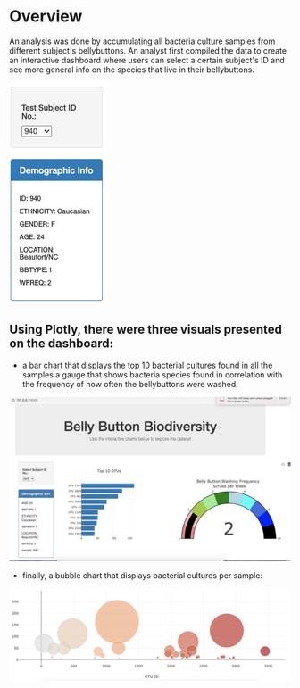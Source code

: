 # Overview
An analysis was done by accumulating all bacteria culture samples from different subject's bellybuttons. 
An analyst first compiled the data to create an interactive dashboard where users can select a certain subject's ID and see more general info on the species that live in their bellybuttons. 

![metadata](https://github.com/pratishthasingh1/bacteria_analysis/blob/main/metadata.png?raw=true)

## Using Plotly, there were three visuals presented on the dashboard:
* a bar chart that displays the top 10 bacterial cultures found in all the samples a gauge that shows bacteria species found in correlation with the frequency of how often the bellybuttons were washed:

![dashboard](https://github.com/pratishthasingh1/bacteria_analysis/blob/main/Images/dashboard.png?raw=true)


* finally, a bubble chart that displays bacterial cultures per sample:

![bubble](https://github.com/pratishthasingh1/bacteria_analysis/blob/main/Images/bubble_chart.png?raw=true)
